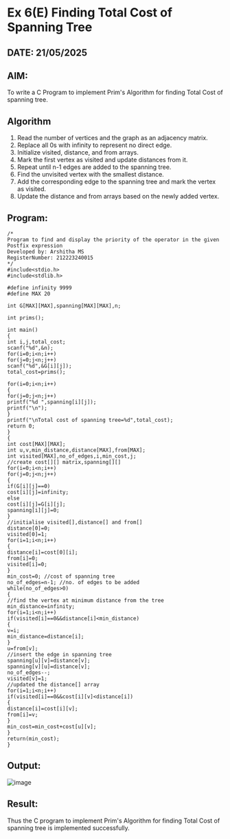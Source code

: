 # Ex 6(E) Finding Total Cost of Spanning Tree
## DATE: 21/05/2025
## AIM:
To write a C Program to implement Prim's Algorithm for finding Total Cost of spanning tree.
## Algorithm
1. Read the number of vertices and the graph as an adjacency matrix. 
2. Replace all 0s with infinity to represent no direct edge. 
3. Initialize visited, distance, and from arrays. 
4. Mark the first vertex as visited and update distances from it. 
5. Repeat until n-1 edges are added to the spanning tree. 
6. Find the unvisited vertex with the smallest distance. 
7. Add the corresponding edge to the spanning tree and mark the vertex as visited. 
8. Update the distance and from arrays based on the newly added vertex. 

## Program:
```
/*
Program to find and display the priority of the operator in the given Postfix expression
Developed by: Arshitha MS
RegisterNumber: 212223240015
*/
#include<stdio.h> 
#include<stdlib.h> 
  
#define infinity 9999 
#define MAX 20 
  
int G[MAX][MAX],spanning[MAX][MAX],n; 
  
int prims(); 
  
int main() 
{ 
int i,j,total_cost; 
scanf("%d",&n); 
for(i=0;i<n;i++) 
for(j=0;j<n;j++) 
scanf("%d",&G[i][j]); 
total_cost=prims(); 
 
for(i=0;i<n;i++) 
{ 
for(j=0;j<n;j++) 
printf("%d ",spanning[i][j]); 
printf("\n"); 
} 
printf("\nTotal cost of spanning tree=%d",total_cost); 
return 0; 
} 
{ 
int cost[MAX][MAX]; 
int u,v,min_distance,distance[MAX],from[MAX]; 
int visited[MAX],no_of_edges,i,min_cost,j; 
//create cost[][] matrix,spanning[][] 
for(i=0;i<n;i++) 
for(j=0;j<n;j++) 
{ 
if(G[i][j]==0) 
cost[i][j]=infinity; 
else 
cost[i][j]=G[i][j]; 
spanning[i][j]=0; 
} 
//initialise visited[],distance[] and from[] 
distance[0]=0; 
visited[0]=1; 
for(i=1;i<n;i++) 
{ 
distance[i]=cost[0][i]; 
from[i]=0; 
visited[i]=0; 
}
min_cost=0; //cost of spanning tree 
no_of_edges=n-1; //no. of edges to be added 
while(no_of_edges>0) 
{ 
//find the vertex at minimum distance from the tree 
min_distance=infinity; 
for(i=1;i<n;i++) 
if(visited[i]==0&&distance[i]<min_distance) 
{ 
v=i; 
min_distance=distance[i]; 
} 
u=from[v]; 
//insert the edge in spanning tree 
spanning[u][v]=distance[v]; 
spanning[v][u]=distance[v]; 
no_of_edges--; 
visited[v]=1; 
//updated the distance[] array 
for(i=1;i<n;i++) 
if(visited[i]==0&&cost[i][v]<distance[i]) 
{ 
distance[i]=cost[i][v];
from[i]=v; 
} 
min_cost=min_cost+cost[u][v]; 
} 
return(min_cost); 
}
```

## Output:
![image](https://github.com/user-attachments/assets/6dc1473d-5165-4ba2-b991-dbefe99e0e9c)



## Result:
Thus the C program to implement Prim's Algorithm for finding Total Cost of spanning tree is implemented successfully.

